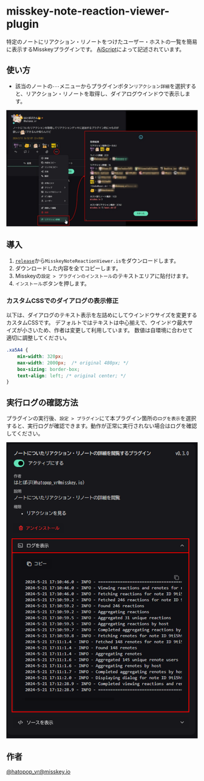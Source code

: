 # misskey-note-reaction-viewer-plugin
特定のノートにリアクション・リノートをつけたユーザー・ホストの一覧を簡易に表示するMisskeyプラグインです。
[AiScript](https://github.com/syuilo/aiscript/tree/master)によって記述されています。

## 使い方

- 該当のノートの`･･･`メニューからプラグインボタン`リアクション詳細`を選択すると、リアクション・リノートを取得し、ダイアログウインドウで表示します。

![image](images/image_001.png)

## 導入

1. [`release`](https://github.com/hatopopvr/misskey-note-reaction-viewer-plugin/releases)から`MisskeyNoteReactionViewer.is`をダウンロードします。
2. ダウンロードした内容を全てコピーします。
3. Misskeyの`設定 > プラグインのインストール`のテキストエリアに貼付けます。
4. `インストール`ボタンを押します。

###  カスタムCSSでのダイアログの表示修正
以下は、ダイアログのテキスト表示を左詰めにしてウインドウサイズを変更するカスタムCSSです。
デフォルトではテキストは中心揃えで、ウインドウ最大サイズが小さいため、作者は変更して利用しています。
数値は自環境に合わせて適切に調整してください。
```css
.xa5A4 {
    min-width: 320px;
    max-width: 2000px;  /* original 480px; */
    box-sizing: border-box;
    text-align: left; /* original center; */
}
```

## 実行ログの確認方法
プラグインの実行後、`設定 > プラグイン`にて本プラグイン箇所の`ログを表示`を選択すると、実行ログが確認できます。動作が正常に実行されない場合はログを確認してください。

![image](images/image_006.png)

## 作者
[@hatopop_vr@misskey.io](https://misskey.io/@hatopop_vr)